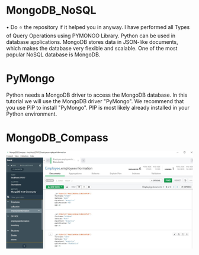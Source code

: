 # MongoDB_NoSQL
• Do ⭐ the repository if it helped you in anyway.
I have performed all Types of Query Operations using PYMONGO Library.
Python can be used in database applications.
MongoDB stores data in JSON-like documents, which makes the database very flexible and scalable.
One of the most popular NoSQL database is MongoDB.
# PyMongo
Python needs a MongoDB driver to access the MongoDB database.
In this tutorial we will use the MongoDB driver "PyMongo".
We recommend that you use PIP to install "PyMongo".
PIP is most likely already installed in your Python environment.
# MongoDB_Compass
![](Image/Capture1.JPG)
